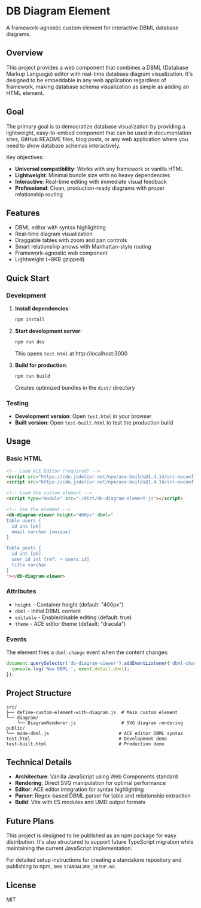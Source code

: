 # DB Diagram Element

A framework-agnostic custom element for interactive DBML database diagrams.

## Overview

This project provides a web component that combines a DBML (Database Markup Language) editor with real-time database diagram visualization. It's designed to be embeddable in any web application regardless of framework, making database schema visualization as simple as adding an HTML element.

## Goal

The primary goal is to democratize database visualization by providing a lightweight, easy-to-embed component that can be used in documentation sites, GitHub README files, blog posts, or any web application where you need to show database schemas interactively.

Key objectives:
- **Universal compatibility**: Works with any framework or vanilla HTML
- **Lightweight**: Minimal bundle size with no heavy dependencies
- **Interactive**: Real-time editing with immediate visual feedback
- **Professional**: Clean, production-ready diagrams with proper relationship routing

## Features

- DBML editor with syntax highlighting
- Real-time diagram visualization
- Draggable tables with zoom and pan controls
- Smart relationship arrows with Manhattan-style routing
- Framework-agnostic web component
- Lightweight (~8KB gzipped)

## Quick Start

### Development

1. **Install dependencies**:
   ```bash
   npm install
   ```

2. **Start development server**:
   ```bash
   npm run dev
   ```
   This opens `test.html` at http://localhost:3000

3. **Build for production**:
   ```bash
   npm run build
   ```
   Creates optimized bundles in the `dist/` directory

### Testing

- **Development version**: Open `test.html` in your browser
- **Built version**: Open `test-built.html` to test the production build

## Usage

### Basic HTML

```html
<!-- Load ACE Editor (required) -->
<script src="https://cdn.jsdelivr.net/npm/ace-builds@1.4.14/src-noconflict/ace.js"></script>
<script src="https://cdn.jsdelivr.net/npm/ace-builds@1.4.14/src-noconflict/theme-dracula.js"></script>

<!-- Load the custom element -->
<script type="module" src="./dist/db-diagram-element.js"></script>

<!-- Use the element -->
<db-diagram-viewer height="400px" dbml="
Table users {
  id int [pk]
  email varchar [unique]
}

Table posts {
  id int [pk]
  user_id int [ref: > users.id]
  title varchar
}
"></db-diagram-viewer>
```

### Attributes

- `height` - Container height (default: "400px")
- `dbml` - Initial DBML content
- `editable` - Enable/disable editing (default: true)
- `theme` - ACE editor theme (default: "dracula")

### Events

The element fires a `dbml-change` event when the content changes:

```javascript
document.querySelector('db-diagram-viewer').addEventListener('dbml-change', (event) => {
  console.log('New DBML:', event.detail.dbml);
});
```

## Project Structure

```
src/
├── define-custom-element-with-diagram.js  # Main custom element
└── diagram/
    └── DiagramRenderer.js                 # SVG diagram rendering
public/
└── mode-dbml.js                          # ACE editor DBML syntax
test.html                                 # Development demo
test-built.html                           # Production demo
```

## Technical Details

- **Architecture**: Vanilla JavaScript using Web Components standard
- **Rendering**: Direct SVG manipulation for optimal performance
- **Editor**: ACE editor integration for syntax highlighting
- **Parser**: Regex-based DBML parser for table and relationship extraction
- **Build**: Vite with ES modules and UMD output formats

## Future Plans

This project is designed to be published as an npm package for easy distribution. It's also structured to support future TypeScript migration while maintaining the current JavaScript implementation.

For detailed setup instructions for creating a standalone repository and publishing to npm, see `STANDALONE_SETUP.md`.

## License

MIT